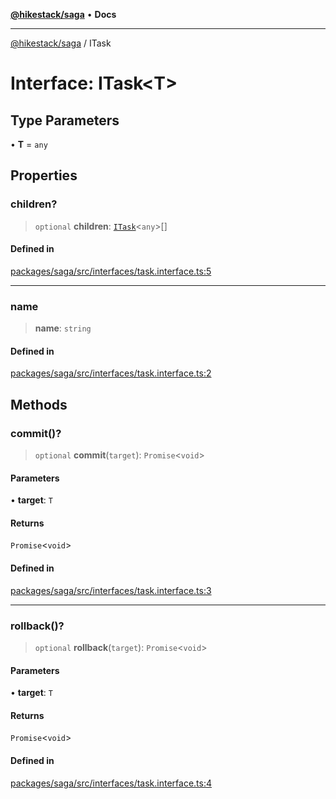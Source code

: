 [**@hikestack/saga**](/official/reference/saga/index.md) • **Docs**

***

[@hikestack/saga](/official/reference/saga/globals.md) / ITask

# Interface: ITask\<T\>

## Type Parameters

• **T** = `any`

## Properties

### children?

> `optional` **children**: [`ITask`](/official/reference/saga/interfaces/ITask.md)\<`any`\>[]

#### Defined in

[packages/saga/src/interfaces/task.interface.ts:5](https://github.com/hikestack/hike/blob/5b5a0ebd12d6185b553ab0b289e36e1190d78992/packages/saga/src/interfaces/task.interface.ts#L5)

***

### name

> **name**: `string`

#### Defined in

[packages/saga/src/interfaces/task.interface.ts:2](https://github.com/hikestack/hike/blob/5b5a0ebd12d6185b553ab0b289e36e1190d78992/packages/saga/src/interfaces/task.interface.ts#L2)

## Methods

### commit()?

> `optional` **commit**(`target`): `Promise`\<`void`\>

#### Parameters

• **target**: `T`

#### Returns

`Promise`\<`void`\>

#### Defined in

[packages/saga/src/interfaces/task.interface.ts:3](https://github.com/hikestack/hike/blob/5b5a0ebd12d6185b553ab0b289e36e1190d78992/packages/saga/src/interfaces/task.interface.ts#L3)

***

### rollback()?

> `optional` **rollback**(`target`): `Promise`\<`void`\>

#### Parameters

• **target**: `T`

#### Returns

`Promise`\<`void`\>

#### Defined in

[packages/saga/src/interfaces/task.interface.ts:4](https://github.com/hikestack/hike/blob/5b5a0ebd12d6185b553ab0b289e36e1190d78992/packages/saga/src/interfaces/task.interface.ts#L4)

